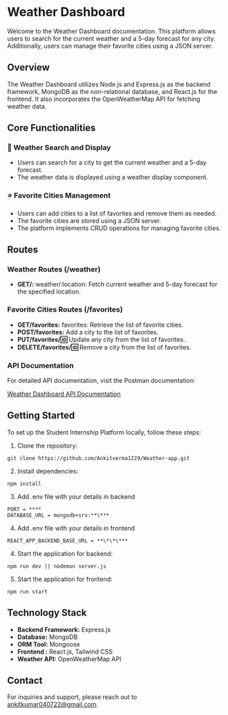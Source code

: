 # Weather Dashboard

Welcome to the Weather Dashboard documentation. This platform allows users to search for the current weather and a 5-day forecast for any city. Additionally, users can manage their favorite cities using a JSON server.

## Overview

The Weather Dashboard utilizes Node.js and Express.js as the backend framework, MongoDB as the non-relational database, and React.js for the frontend. It also incorporates the OpenWeatherMap API for fetching weather data.

## Core Functionalities

### 📝 Weather Search and Display

- Users can search for a city to get the current weather and a 5-day forecast.
- The weather data is displayed using a weather display component.

### ⭐ Favorite Cities Management

- Users can add cities to a list of favorites and remove them as needed.
- The favorite cities are stored using a JSON server.
- The platform implements CRUD operations for managing favorite cities.

## Routes

### Weather Routes (/weather)

- **GET/:** weather/:location: Fetch current weather and 5-day forecast for the specified location.

### Favorite Cities Routes (/favorites)

- **GET/favorites:** favorites: Retrieve the list of favorite cities.
- **POST/favorites:** Add a city to the list of favorites.
- **PUT/favorites/:id:** Update any city from the list of favorites.
- **DELETE/favorites/:id:** Remove a city from the list of favorites.

  
### API Documentation

For detailed API documentation, visit the Postman documentation:

[Weather Dashboard API Documentation](https://documenter.getpostman.com/view/27916984/2sA3XTg14D)

## Getting Started

To set up the Student Internship Platform locally, follow these steps:

1. Clone the repository:

```
git clone https://github.com/Ankitverma1229/Weather-app.git
```

2. Install dependencies:

```
npm install
```

3. Add .env file with your details in backend

```
PORT = ****
DATABASE_URL = mongodb+srv:**\***
```

4. Add .env file with your details in frontend

```
REACT_APP_BACKEND_BASE_URL = **\*\*\***
```

4. Start the application for backend:

```
npm run dev || nodemon server.js
```

5. Start the application for frontend:

```
npm run start
```

## Technology Stack

- **Backend Framework:** Express.js
- **Database:** MongoDB
- **ORM Tool:** Mongoose
- **Frontend :** React.js, Tailwind CSS
- **Weather API:** OpenWeatherMap API

## Contact

For inquiries and support, please reach out to [ankitkumar040722@gmail.com](mailto:ankitkumar040722@gmail.com).
